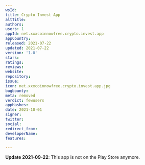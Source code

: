 ```yaml
---
wsId: 
title: Crypto Invest App
altTitle: 
authors: 
users: 1
appId: net.xxxcoinnowfree.crypto.invest.app
appCountry: 
released: 2021-07-22
updated: 2021-07-22
version: '1.0'
stars: 
ratings: 
reviews: 
website: 
repository: 
issue: 
icon: net.xxxcoinnowfree.crypto.invest.app.jpg
bugbounty: 
meta: removed
verdict: fewusers
appHashes: 
date: 2021-10-01
signer: 
twitter: 
social: 
redirect_from: 
developerName: 
features: 

---
```


**Update 2021-09-22**: This app is not on the Play Store anymore.
